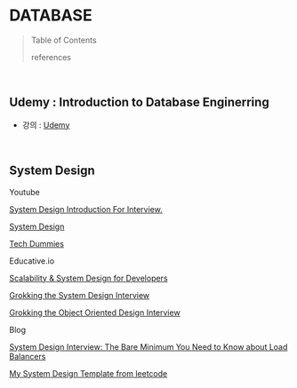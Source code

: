 # DATABASE



> Table of Contents
>
> references

<br/>

## Udemy : Introduction to Database Enginerring

- 강의 : [Udemy](https://www.udemy.com/course/database-engines-crash-course/learn/lecture/22515194?start=0#overview)

<br/>

## System Design

Youtube

[System Design Introduction For Interview.](https://youtu.be/UzLMhqg3_Wc)

[System Design](https://youtube.com/playlist?list=PLMCXHnjXnTnvo6alSjVkgxV-VH6EPyvoX)

[Tech Dummies](https://www.youtube.com/channel/UCn1XnDWhsLS5URXTi5wtFTA)

Educative.io

[Scalability & System Design for Developers](https://www.educative.io/path/scalability-system-design)

[Grokking the System Design Interview](https://www.educative.io/courses/grokking-the-system-design-interview)

[Grokking the Object Oriented Design Interview](https://www.educative.io/courses/grokking-the-object-oriented-design-interview)

Blog

[System Design Interview: The Bare Minimum You Need to Know about Load Balancers](https://medium.com/swlh/system-design-interview-the-bare-minimum-you-need-to-know-about-load-balancers-fc0cbe1ac276)

[My System Design Template from leetcode](https://leetcode.com/discuss/career/229177/My-System-Design-Template)

